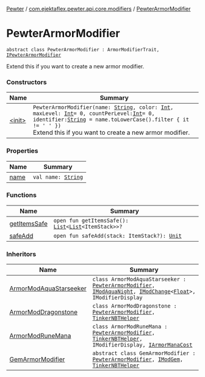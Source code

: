 [Pewter](../../index.md) / [com.ejektaflex.pewter.api.core.modifiers](../index.md) / [PewterArmorModifier](./index.md)

# PewterArmorModifier

`abstract class PewterArmorModifier : ArmorModifierTrait, `[`IPewterArmorModifier`](../-i-pewter-armor-modifier.md)

Extend this if you want to create a new armor modifier.

### Constructors

| Name | Summary |
|---|---|
| [&lt;init&gt;](-init-.md) | `PewterArmorModifier(name: `[`String`](https://kotlinlang.org/api/latest/jvm/stdlib/kotlin/-string/index.html)`, color: `[`Int`](https://kotlinlang.org/api/latest/jvm/stdlib/kotlin/-int/index.html)`, maxLevel: `[`Int`](https://kotlinlang.org/api/latest/jvm/stdlib/kotlin/-int/index.html)` = 0, countPerLevel: `[`Int`](https://kotlinlang.org/api/latest/jvm/stdlib/kotlin/-int/index.html)` = 0, identifier: `[`String`](https://kotlinlang.org/api/latest/jvm/stdlib/kotlin/-string/index.html)` = name.toLowerCase().filter { it != ' ' })`<br>Extend this if you want to create a new armor modifier. |

### Properties

| Name | Summary |
|---|---|
| [name](name.md) | `val name: `[`String`](https://kotlinlang.org/api/latest/jvm/stdlib/kotlin/-string/index.html) |

### Functions

| Name | Summary |
|---|---|
| [getItemsSafe](get-items-safe.md) | `open fun getItemsSafe(): `[`List`](https://kotlinlang.org/api/latest/jvm/stdlib/kotlin.collections/-list/index.html)`<`[`List`](https://kotlinlang.org/api/latest/jvm/stdlib/kotlin.collections/-list/index.html)`<ItemStack>>?` |
| [safeAdd](safe-add.md) | `open fun safeAdd(stack: ItemStack?): `[`Unit`](https://kotlinlang.org/api/latest/jvm/stdlib/kotlin/-unit/index.html) |

### Inheritors

| Name | Summary |
|---|---|
| [ArmorModAquaStarseeker](../../com.ejektaflex.pewter.mods.astralsorcery/-armor-mod-aqua-starseeker/index.md) | `class ArmorModAquaStarseeker : `[`PewterArmorModifier`](./index.md)`, `[`IModAquaNight`](../../com.ejektaflex.pewter.shared.methods/-i-mod-aqua-night/index.md)`, `[`IModChange`](../../com.ejektaflex.pewter.shared.methods/-i-mod-change/index.md)`<`[`Float`](https://kotlinlang.org/api/latest/jvm/stdlib/kotlin/-float/index.html)`>, IModifierDisplay` |
| [ArmorModDragonstone](../../com.ejektaflex.pewter.mods.botania.armor/-armor-mod-dragonstone/index.md) | `class ArmorModDragonstone : `[`PewterArmorModifier`](./index.md)`, `[`TinkerNBTHelper`](../../com.ejektaflex.pewter.lib.mixins/-tinker-n-b-t-helper/index.md) |
| [ArmorModRuneMana](../../com.ejektaflex.pewter.mods.botania.armor/-armor-mod-rune-mana/index.md) | `class ArmorModRuneMana : `[`PewterArmorModifier`](./index.md)`, `[`TinkerNBTHelper`](../../com.ejektaflex.pewter.lib.mixins/-tinker-n-b-t-helper/index.md)`, IModifierDisplay, `[`IArmorManaCost`](../../com.ejektaflex.pewter.shared.methods/-i-armor-mana-cost/index.md) |
| [GemArmorModifier](../../com.ejektaflex.pewter.lib.modifiers/-gem-armor-modifier/index.md) | `abstract class GemArmorModifier : `[`PewterArmorModifier`](./index.md)`, `[`IModGem`](../../com.ejektaflex.pewter.shared.gems/-i-mod-gem/index.md)`, `[`TinkerNBTHelper`](../../com.ejektaflex.pewter.lib.mixins/-tinker-n-b-t-helper/index.md) |
